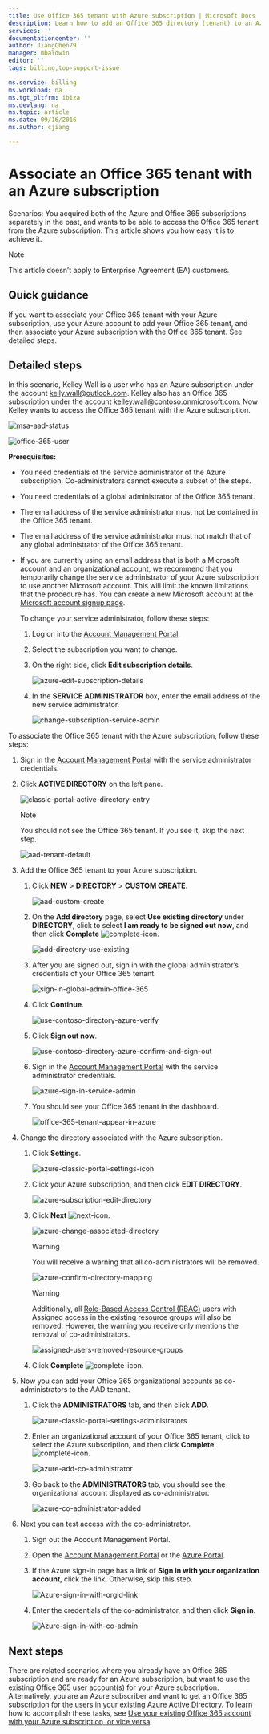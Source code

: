 ```yaml
---
title: Use Office 365 tenant with Azure subscription | Microsoft Docs
description: Learn how to add an Office 365 directory (tenant) to an Azure subscription to make the association.
services: ''
documentationcenter: ''
author: JiangChen79
manager: mbaldwin
editor: ''
tags: billing,top-support-issue

ms.service: billing
ms.workload: na
ms.tgt_pltfrm: ibiza
ms.devlang: na
ms.topic: article
ms.date: 09/16/2016
ms.author: cjiang

---
```

# Associate an Office 365 tenant with an Azure subscription
Scenarios: You acquired both of the Azure and Office 365 subscriptions separately in the past, and wants to be able to access the Office 365 tenant from the Azure subscription. This article shows you how easy it is to achieve it.

> [!NOTE]
> This article doesn’t apply to Enterprise Agreement (EA) customers.
> 
> 

## Quick guidance
If you want to associate your Office 365 tenant with your Azure subscription, use your Azure account to add your Office 365 tenant, and then associate your Azure subscription with the Office 365 tenant. See detailed steps.

## Detailed steps
In this scenario, Kelley Wall is a user who has an Azure subscription under the account kelly.wall@outlook.com. Kelley also has an Office 365 subscription under the account kelley.wall@contoso.onmicrosoft.com. Now Kelley wants to access the Office 365 tenant with the Azure subscription.

![msa-aad-status](./media/billing-add-office-365-tenant-to-azure-subscription/s31_msa-aad-status.png)

![office-365-user](./media/billing-add-office-365-tenant-to-azure-subscription/s32_office-365-user.png)

**Prerequisites:**

* You need credentials of the service administrator of the Azure subscription. Co-administrators cannot execute a subset of the steps.
* You need credentials of a global administrator of the Office 365 tenant.
* The email address of the service administrator must not be contained in the Office 365 tenant.
* The email address of the service administrator must not match that of any global administrator of the Office 365 tenant.
* If you are currently using an email address that is both a Microsoft account and an organizational account, we recommend that you temporarily change the service administrator of your Azure subscription to use another Microsoft account. This will limit the known limitations that the procedure has. You can create a new Microsoft account at the [Microsoft account signup page](https://signup.live.com/).
  
    To change your service administrator, follow these steps:
  
  1. Log on into the [Account Management Portal](https://account.windowsazure.com/subscriptions).
  2. Select the subscription you want to change.
  3. On the right side, click **Edit subscription details**.
     
      ![azure-edit-subscription-details](./media/billing-add-office-365-tenant-to-azure-subscription/s33_azure-edit-subscription-details.png)
  4. In the **SERVICE ADMINISTRATOR** box, enter the email address of the new service administrator.
     
      ![change-subscription-service-admin](./media/billing-add-office-365-tenant-to-azure-subscription/s34_change-subscription-service-admin.png)

To associate the Office 365 tenant with the Azure subscription, follow these steps:

1. Sign in the [Account Management Portal](https://account.windowsazure.com/subscriptions) with the service administrator credentials.
2. Click **ACTIVE DIRECTORY** on the left pane.
   
   ![classic-portal-active-directory-entry](./media/billing-add-office-365-tenant-to-azure-subscription/s35-classic-portal-active-directory-entry.png)
   
   > [!NOTE]
   > You should not see the Office 365 tenant. If you see it, skip the next step.
   > 
   > 
   
   ![aad-tenant-default](./media/billing-add-office-365-tenant-to-azure-subscription/s36-aad-tenant-default.png)
3. Add the Office 365 tenant to your Azure subscription.
   
   1. Click **NEW** > **DIRECTORY** > **CUSTOM CREATE**.
      
       ![aad-custom-create](./media/billing-add-office-365-tenant-to-azure-subscription/s37-aad-custom-create.png)
   2. On the **Add directory** page, select **Use existing directory** under **DIRECTORY**, click to select **I am ready to be signed out now**, and then click **Complete** ![complete-icon](./media/billing-add-office-365-tenant-to-azure-subscription/s38_complete-icon.png).
      
       ![add-directory-use-existing](./media/billing-add-office-365-tenant-to-azure-subscription/s39_add-directory-use-existing.png)
   3. After you are signed out, sign in with the global administrator’s credentials of your Office 365 tenant.
      
       ![sign-in-global-admin-office-365](./media/billing-add-office-365-tenant-to-azure-subscription/s310_sign-in-global-admin-office-365.png)
   4. Click **Continue**.
      
       ![use-contoso-directory-azure-verify](./media/billing-add-office-365-tenant-to-azure-subscription/s311_use-contoso-directory-azure-verify.png)
   5. Click **Sign out now**.
      
       ![use-contoso-directory-azure-confirm-and-sign-out](./media/billing-add-office-365-tenant-to-azure-subscription/s312_use-contoso-directory-azure-confirm-and-sign-out.png)
   6. Sign in the [Account Management Portal](https://account.windowsazure.com/subscriptions) with the service administrator credentials.
      
       ![azure-sign-in-service-admin](./media/billing-add-office-365-tenant-to-azure-subscription/s313_azure-sign-in-service-admin.png)
   7. You should see your Office 365 tenant in the dashboard.
      
       ![office-365-tenant-appear-in-azure](./media/billing-add-office-365-tenant-to-azure-subscription/s314_office-365-tenant-appear-in-azure.png)
4. Change the directory associated with the Azure subscription.
   
   1. Click **Settings**.
      
       ![azure-classic-portal-settings-icon](./media/billing-add-office-365-tenant-to-azure-subscription/s315_azure-classic-portal-settings-icon.png)
   2. Click your Azure subscription, and then click **EDIT DIRECTORY**.
      
       ![azure-subscription-edit-directory](./media/billing-add-office-365-tenant-to-azure-subscription/s316_azure-subscription-edit-directory.png)
   3. Click **Next** ![next-icon](./media/billing-add-office-365-tenant-to-azure-subscription/s317_next-icon.png).
      
       ![azure-change-associated-directory](./media/billing-add-office-365-tenant-to-azure-subscription/s318_azure-change-associated-directory.png)
      
      > [!WARNING]
      > You will receive a warning that all co-administrators will be removed.
      > 
      > 
      
       ![azure-confirm-directory-mapping](./media/billing-add-office-365-tenant-to-azure-subscription/s322_azure-confirm-directory-mapping.png)
      
      > [!WARNING]
      > Additionally, all [Role-Based Access Control (RBAC)](active-directory/role-based-access-control-configure.md) users with Assigned access in the existing resource groups will also be removed. However, the warning you receive only mentions the removal of co-administrators.
      > 
      > 
      
       ![assigned-users-removed-resource-groups](./media/billing-add-office-365-tenant-to-azure-subscription/s325_assigned-users-removed-resource-groups.png)
   4. Click **Complete** ![complete-icon](./media/billing-add-office-365-tenant-to-azure-subscription/s38_complete-icon.png).
5. Now you can add your Office 365 organizational accounts as co-administrators to the AAD tenant.
   
   1. Click the **ADMINISTRATORS** tab, and then click **ADD**.
      
       ![azure-classic-portal-settings-administrators](./media/billing-add-office-365-tenant-to-azure-subscription/s319_azure-classic-portal-settings-administrators.png)
   2. Enter an organizational account of your Office 365 tenant, click to select the Azure subscription, and then click **Complete** ![complete-icon](./media/billing-add-office-365-tenant-to-azure-subscription/s38_complete-icon.png).
      
       ![azure-add-co-administrator](./media/billing-add-office-365-tenant-to-azure-subscription/s320_azure-add-co-administrator.png)
   3. Go back to the **ADMINISTRATORS** tab, you should see the organizational account displayed as co-administrator.
      
       ![azure-co-administrator-added](./media/billing-add-office-365-tenant-to-azure-subscription/s321_azure-co-administrator-added.png)
6. Next you can test access with the co-administrator.
   
   1. Sign out the Account Management Portal.
   2. Open the [Account Management Portal](https://account.windowsazure.com/subscriptions) or the [Azure Portal](https://portal.azure.com/).
   3. If the Azure sign-in page has a link of **Sign in with your organization account**, click the link. Otherwise, skip this step.
      
       ![Azure-sign-in-with-orgid-link](./media/billing-add-office-365-tenant-to-azure-subscription/3-sign-in-to-azure.png)
   4. Enter the credentials of the co-administrator, and then click **Sign in**.
      
       ![Azure-sign-in-with-co-admin](./media/billing-add-office-365-tenant-to-azure-subscription/s324_azure-sign-in-with-co-admin.png)

## Next steps
There are related scenarios where you already have an Office 365 subscription and are ready for an Azure subscription, but want to use the existing Office 365 user account(s) for your Azure subscription. Alternatively, you are an Azure subscriber and want to get an Office 365 subscription for the users in your existing Azure Active Directory. To learn how to accomplish these tasks, see [Use your existing Office 365 account with your Azure subscription, or vice versa](billing-use-existing-office-365-account-azure-subscription.md).

